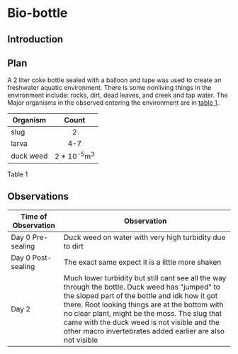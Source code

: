 # Bio-bottle
## Introduction
## Plan
A 2 liter coke bottle sealed with a balloon and tape was used to create an freshwater aquatic environment. There is some nonliving things in the environment include: rocks, dirt, dead leaves, and creek and tap water. The Major organisms in the observed entering the environment are in [table 1]. 

| Organism | Count | 
| -- | :--: | 
| slug | 2 |
| larva | 4-7 |
| duck weed | 2 * 10<sup>-5</sup>m<sup>3</sup>

<span id="T1">Table 1</span>

## Observations
| Time of Observation | Observation |
| -- | -- | 
| Day 0 Pre-sealing | Duck weed on water with very high turbidity due to dirt |
| Day 0 Post-sealing | The exact same expect it is a little more shaken |
| Day 2 | Much lower turbidity but still cant see all the way through the bottle. Duck weed has "jumped" to the sloped part of the bottle and idk how it got there. Root looking things are at the bottom with no clear plant, might be the moss. The slug that came with the duck weed is not visible and the other macro invertebrates added earlier are also not visible|

[table 1]: README.md#T1
